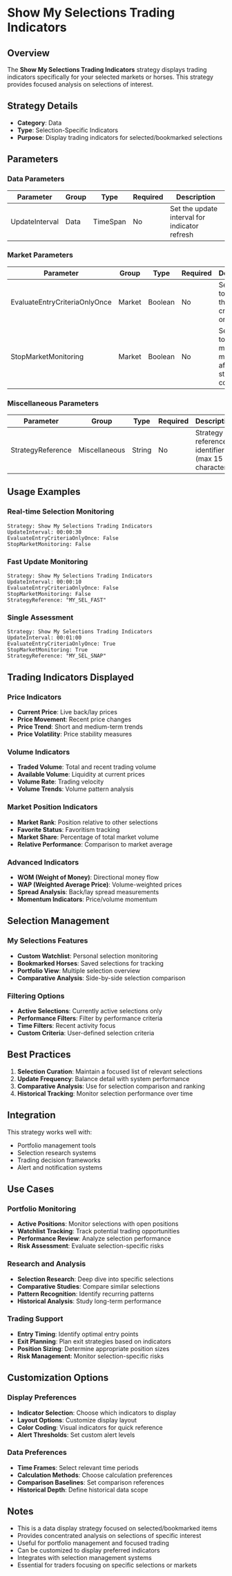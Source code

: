 # Show My Selections Trading Indicators

## Overview
The **Show My Selections Trading Indicators** strategy displays trading indicators specifically for your selected markets or horses. This strategy provides focused analysis on selections of interest.

## Strategy Details
- **Category**: Data
- **Type**: Selection-Specific Indicators
- **Purpose**: Display trading indicators for selected/bookmarked selections

## Parameters

### Data Parameters
| Parameter | Group | Type | Required | Description |
|-----------|--------|------|----------|-------------|
| UpdateInterval | Data | TimeSpan | No | Set the update interval for indicator refresh |

### Market Parameters
| Parameter | Group | Type | Required | Description |
|-----------|--------|------|----------|-------------|
| EvaluateEntryCriteriaOnlyOnce | Market | Boolean | No | Set to True to evaluate the entry criteria only once |
| StopMarketMonitoring | Market | Boolean | No | Set to True to stop market monitoring after strategy completion |

### Miscellaneous Parameters
| Parameter | Group | Type | Required | Description |
|-----------|--------|------|----------|-------------|
| StrategyReference | Miscellaneous | String | No | Strategy reference identifier (max 15 characters) |

## Usage Examples

### Real-time Selection Monitoring
```
Strategy: Show My Selections Trading Indicators
UpdateInterval: 00:00:30
EvaluateEntryCriteriaOnlyOnce: False
StopMarketMonitoring: False
```

### Fast Update Monitoring
```
Strategy: Show My Selections Trading Indicators
UpdateInterval: 00:00:10
EvaluateEntryCriteriaOnlyOnce: False
StopMarketMonitoring: False
StrategyReference: "MY_SEL_FAST"
```

### Single Assessment
```
Strategy: Show My Selections Trading Indicators
UpdateInterval: 00:01:00
EvaluateEntryCriteriaOnlyOnce: True
StopMarketMonitoring: True
StrategyReference: "MY_SEL_SNAP"
```

## Trading Indicators Displayed

### Price Indicators
- **Current Price**: Live back/lay prices
- **Price Movement**: Recent price changes
- **Price Trend**: Short and medium-term trends
- **Price Volatility**: Price stability measures

### Volume Indicators
- **Traded Volume**: Total and recent trading volume
- **Available Volume**: Liquidity at current prices
- **Volume Rate**: Trading velocity
- **Volume Trends**: Volume pattern analysis

### Market Position Indicators
- **Market Rank**: Position relative to other selections
- **Favorite Status**: Favoritism tracking
- **Market Share**: Percentage of total market volume
- **Relative Performance**: Comparison to market average

### Advanced Indicators
- **WOM (Weight of Money)**: Directional money flow
- **WAP (Weighted Average Price)**: Volume-weighted prices
- **Spread Analysis**: Back/lay spread measurements
- **Momentum Indicators**: Price/volume momentum

## Selection Management

### My Selections Features
- **Custom Watchlist**: Personal selection monitoring
- **Bookmarked Horses**: Saved selections for tracking
- **Portfolio View**: Multiple selection overview
- **Comparative Analysis**: Side-by-side selection comparison

### Filtering Options
- **Active Selections**: Currently active selections only
- **Performance Filters**: Filter by performance criteria
- **Time Filters**: Recent activity focus
- **Custom Criteria**: User-defined selection criteria

## Best Practices

1. **Selection Curation**: Maintain a focused list of relevant selections
2. **Update Frequency**: Balance detail with system performance
3. **Comparative Analysis**: Use for selection comparison and ranking
4. **Historical Tracking**: Monitor selection performance over time

## Integration

This strategy works well with:
- Portfolio management tools
- Selection research systems
- Trading decision frameworks
- Alert and notification systems

## Use Cases

### Portfolio Monitoring
- **Active Positions**: Monitor selections with open positions
- **Watchlist Tracking**: Track potential trading opportunities
- **Performance Review**: Analyze selection performance
- **Risk Assessment**: Evaluate selection-specific risks

### Research and Analysis
- **Selection Research**: Deep dive into specific selections
- **Comparative Studies**: Compare similar selections
- **Pattern Recognition**: Identify recurring patterns
- **Historical Analysis**: Study long-term performance

### Trading Support
- **Entry Timing**: Identify optimal entry points
- **Exit Planning**: Plan exit strategies based on indicators
- **Position Sizing**: Determine appropriate position sizes
- **Risk Management**: Monitor selection-specific risks

## Customization Options

### Display Preferences
- **Indicator Selection**: Choose which indicators to display
- **Layout Options**: Customize display layout
- **Color Coding**: Visual indicators for quick reference
- **Alert Thresholds**: Set custom alert levels

### Data Preferences
- **Time Frames**: Select relevant time periods
- **Calculation Methods**: Choose calculation preferences
- **Comparison Baselines**: Set comparison references
- **Historical Depth**: Define historical data scope

## Notes

- This is a data display strategy focused on selected/bookmarked items
- Provides concentrated analysis on selections of specific interest
- Useful for portfolio management and focused trading
- Can be customized to display preferred indicators
- Integrates with selection management systems
- Essential for traders focusing on specific selections or markets
